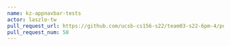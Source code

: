```yaml
---
name: kz-appnavbar-tests
actor: laszlo-tw
pull_request_url: https://github.com/ucsb-cs156-s22/team03-s22-6pm-4/pull/58
pull_request_num: 58
---
```

